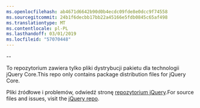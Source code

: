 ```yaml
---
ms.openlocfilehash: ab4671d6642b90d0b4ecdc09fde8e0dcc9f74558
ms.sourcegitcommit: 24b1f6decbb17bb22a45166e5fdb0845c65af498
ms.translationtype: MT
ms.contentlocale: pl-PL
ms.lasthandoff: 03/01/2019
ms.locfileid: "57070448"
---
```

--

<span data-ttu-id="1cf8b-101">To repozytorium zawiera tylko pliki dystrybucji pakietu dla technologii jQuery Core.</span><span class="sxs-lookup"><span data-stu-id="1cf8b-101">This repo only contains package distribution files for jQuery Core.</span></span>

<span data-ttu-id="1cf8b-102">Pliki źródłowe i problemów, odwiedź stronę [repozytorium jQuery](https://github.com/jquery/jquery).</span><span class="sxs-lookup"><span data-stu-id="1cf8b-102">For source files and issues, visit the [jQuery repo](https://github.com/jquery/jquery).</span></span>
